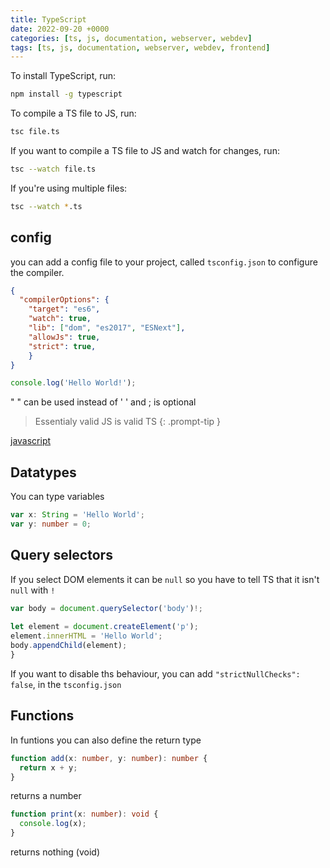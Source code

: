 ```yaml
---
title: TypeScript
date: 2022-09-20 +0000
categories: [ts, js, documentation, webserver, webdev]
tags: [ts, js, documentation, webserver, webdev, frontend]
---
```


To install TypeScript, run:

```bash
npm install -g typescript
```

To compile a TS file to JS, run:

```bash
tsc file.ts
```

If you want to compile a TS file to JS and watch for changes, run:

```bash
tsc --watch file.ts
```

If you're using multiple files:
  
```bash
tsc --watch *.ts
```

## config

you can add a config file to your project, called `tsconfig.json` to configure the compiler.

```json
{
  "compilerOptions": {
    "target": "es6",
    "watch": true,
    "lib": ["dom", "es2017", "ESNext"],
    "allowJs": true,
    "strict": true,
    }
}
```

```typescript
console.log('Hello World!');
```

" " can be used instead of ' ' and ; is optional

> Essentialy valid JS is valid TS
{: .prompt-tip }

[javascript](https://saracenrhue.github.io/posts/js/)

## Datatypes

You can type variables

```typescript
var x: String = 'Hello World';
var y: number = 0;
```

## Query selectors

If you select DOM elements it can be `null` so you have to tell TS that it isn't `null` with `!`

```typescript
var body = document.querySelector('body')!;
   
let element = document.createElement('p');
element.innerHTML = 'Hello World';
body.appendChild(element);
}  
```

If you want to disable ths behaviour, you can add `"strictNullChecks": false`, in the `tsconfig.json`

## Functions

In funtions you can also define the return type

```typescript
function add(x: number, y: number): number {
  return x + y;
}
```

returns a number

```typescript
function print(x: number): void {
  console.log(x);
}
```

returns nothing (void)
